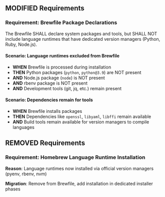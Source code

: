 ## MODIFIED Requirements

### Requirement: Brewfile Package Declarations

The Brewfile SHALL declare system packages and tools, but SHALL NOT include language runtimes that have dedicated version managers (Python, Ruby, Node.js).

#### Scenario: Language runtimes excluded from Brewfile
- **WHEN** Brewfile is processed during installation
- **THEN** Python packages (`python`, `python@3.9`) are NOT present
- **AND** Node.js package (`node`) is NOT present
- **AND** rbenv package is NOT present
- **AND** Development tools (git, jq, etc.) remain present

#### Scenario: Dependencies remain for tools
- **WHEN** Brewfile installs packages
- **THEN** Dependencies like `openssl`, `libyaml`, `libffi` remain available
- **AND** Build tools remain available for version managers to compile languages

## REMOVED Requirements

### Requirement: Homebrew Language Runtime Installation

**Reason**: Language runtimes now installed via official version managers (pyenv, rbenv, nvm)

**Migration**: Remove from Brewfile, add installation in dedicated installer phases
